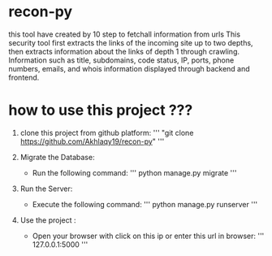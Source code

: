 # recon-py
 this tool have created by 10 step to fetchall information from urls
This security tool first extracts the links of the incoming site up to two depths, then extracts information about the links of depth 1 through crawling. Information such as title, subdomains, code status, IP, ports, phone numbers, emails, and whois information displayed through backend and frontend.

# how to use this project ???
1. clone this project from github platform:
   '''
   "git clone https://github.com/Akhlaqy19/recon-py"
   '''
   
3. Migrate the Database:
   - Run the following command:
   '''
       python manage.py migrate
   '''

4. Run the Server:
   - Execute the following command:
     '''
        python manage.py runserver
     '''
     
5. Use the project :

   - Open your browser with click on this ip or enter this url in browser:
      '''
     127.0.0.1:5000
      '''
